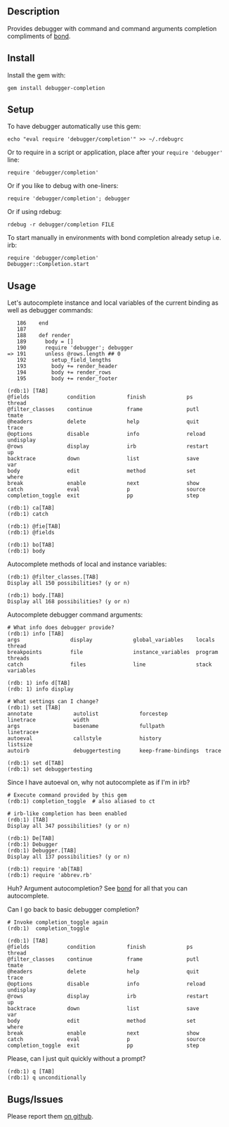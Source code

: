 ## Description

Provides debugger with command and command arguments completion compliments of
[bond](http://github.com/cldwalker/bond).

## Install

Install the gem with:

    gem install debugger-completion

## Setup

To have debugger automatically use this gem:

    echo "eval require 'debugger/completion'" >> ~/.rdebugrc

Or to require in a script or application, place after your `require 'debugger'` line:

    require 'debugger/completion'

Or if you like to debug with one-liners:

    require 'debugger/completion'; debugger

Or if using rdebug:

    rdebug -r debugger/completion FILE

To start manually in environments with bond completion already setup i.e. irb:

    require 'debugger/completion'
    Debugger::Completion.start

## Usage

Let's autocomplete instance and local variables of the current binding as well as debugger
commands:

       186    end
       187
       188    def render
       189      body = []
       190      require 'debugger'; debugger
    => 191      unless @rows.length ## 0
       192        setup_field_lengths
       193        body += render_header
       194        body += render_rows
       195        body += render_footer

    (rdb:1) [TAB]
    @fields            condition          finish             ps                 thread
    @filter_classes    continue           frame              putl               tmate
    @headers           delete             help               quit               trace
    @options           disable            info               reload             undisplay
    @rows              display            irb                restart            up
    backtrace          down               list               save               var
    body               edit               method             set                where
    break              enable             next               show
    catch              eval               p                  source
    completion_toggle  exit               pp                 step

    (rdb:1) ca[TAB]
    (rdb:1) catch

    (rdb:1) @fie[TAB]
    (rdb:1) @fields

    (rdb:1) bo[TAB]
    (rdb:1) body

Autocomplete methods of local and instance variables:

    (rdb:1) @filter_classes.[TAB]
    Display all 150 possibilities? (y or n)

    (rdb:1) body.[TAB]
    Display all 168 possibilities? (y or n)


Autocomplete debugger command arguments:

    # What info does debugger provide?
    (rdb:1) info [TAB]
    args                display             global_variables    locals              thread
    breakpoints         file                instance_variables  program             threads
    catch               files               line                stack               variables

    (rdb: 1) info d[TAB]
    (rdb: 1) info display

    # What settings can I change?
    (rdb:1) set [TAB]
    annotate             autolist             forcestep            linetrace            width
    args                 basename             fullpath             linetrace+
    autoeval             callstyle            history              listsize
    autoirb              debuggertesting      keep-frame-bindings  trace

    (rdb:1) set d[TAB]
    (rdb:1) set debuggertesting

Since I have autoeval on, why not autocomplete as if I'm in irb?

    # Execute command provided by this gem
    (rdb:1) completion_toggle  # also aliased to ct

    # irb-like completion has been enabled
    (rdb:1) [TAB]
    Display all 347 possibilities? (y or n)

    (rdb:1) De[TAB]
    (rdb:1) Debugger
    (rdb:1) Debugger.[TAB]
    Display all 137 possibilities? (y or n)

    (rdb:1) require 'ab[TAB]
    (rdb:1) require 'abbrev.rb'

Huh? Argument autocompletion?
See [bond](http://github.com/cldwalker/bond) for all that you can autocomplete.

Can I go back to basic debugger completion?

    # Invoke completion_toggle again
    (rdb:1)  completion_toggle

    (rdb:1) [TAB]
    @fields            condition          finish             ps                 thread
    @filter_classes    continue           frame              putl               tmate
    @headers           delete             help               quit               trace
    @options           disable            info               reload             undisplay
    @rows              display            irb                restart            up
    backtrace          down               list               save               var
    body               edit               method             set                where
    break              enable             next               show
    catch              eval               p                  source
    completion_toggle  exit               pp                 step

Please, can I just quit quickly without a prompt?

    (rdb:1) q [TAB]
    (rdb:1) q unconditionally

## Bugs/Issues

Please report them [on github](http://github.com/cldwalker/debugger-completion/issues).
